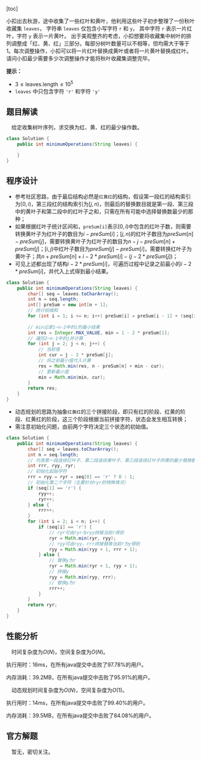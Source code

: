 [toc]

小扣出去秋游，途中收集了一些红叶和黄叶，他利用这些叶子初步整理了一份秋叶收藏集 `leaves`， 字符串 `leaves` 仅包含小写字符 `r` 和 `y`， 其中字符 `r` 表示一片红叶，字符 `y` 表示一片黄叶。
出于美观整齐的考虑，小扣想要将收藏集中树叶的排列调整成「红、黄、红」三部分。每部分树叶数量可以不相等，但均需大于等于 $1$。每次调整操作，小扣可以将一片红叶替换成黄叶或者将一片黄叶替换成红叶。请问小扣最少需要多少次调整操作才能将秋叶收藏集调整完毕。



**提示：**

- $3 \le \text{leaves.length} \le 10^5$
- `leaves` 中只包含字符 `'r'` 和字符 `'y'`



## 题目解读

&emsp;给定收集树叶序列，求交换为红、黄、红的最少操作数。

```java
class Solution {
    public int minimumOperations(String leaves) {

    }
}
```

## 程序设计

* 参考社区思路，由于最后结构必然是`红黄红`的结构，假设第一段红的结构索引为$[0,i)$，第三段红的结构索引为$[j,n)$，则最后的替换数目就是第一段、第三段中的黄叶子和第二段中的红叶子之和，只需在所有可能中选择替换数最少的那种；
* 如果根据红叶子统计区间和，`preSum[i]`表示$[0,i)$中包含的红叶子数，则需要转换黄叶子为红叶子的数目为$i-preSum[i]$；$[j,n)$的红叶子数目为$preSum[n]-preSum[j]$，需要转换黄叶子为红叶子的数目为$n-j-preSum[n]+preSum[j]$；$[i,j)$中红叶子数目为$preSum[j]-preSum[i]$，需要转换红叶子为黄叶子；共$n+preSum[n] + i-2*preSum[i] - (j-2*preSum[j])$；
* 可见上述都出现了结构$i - 2 * preSum[i]$，可遍历过程中记录之前最小的$i - 2 * preSum[i]$，并代入上式得到最小结果。

```java
class Solution {
    public int minimumOperations(String leaves) {
        char[] seq = leaves.toCharArray();
        int n = seq.length;
        int[] preSum = new int[n + 1];
        // 统计前缀和
        for (int i = 1; i <= n; i++) preSum[i] = preSum[i - 1] + (seq[i - 1] == 'r' ? 1 : 0);
        
        // min记录1~n-2中的i的最小结果
        int res = Integer.MAX_VALUE, min = 1 - 2 * preSum[1];
        // 遍历2~n-1中的j并计算
        for (int j = 2; j < n; j++) {
            // 当前值
            int cur = j - 2 * preSum[j];
            // 将之前最小值代入计算
            res = Math.min(res, n - preSum[n] + min - cur);
            // 更新最小值
            min = Math.min(min, cur);
        }
        return res;
    }
}
```

* 动态规划的思路为抽象`红黄红`的三个拼接阶段，即只有红的阶段、红黄的阶段、红黄红的阶段，这三个阶段根据当前拼接字符，状态会发生相互转换；
* 需注意初始化问题，由前两个字符决定三个状态的初始值。

```java
class Solution {
    public int minimumOperations(String leaves) {
        char[] seq = leaves.toCharArray();
        int n = seq.length;
        // 代表第一段连续红叶子、第二段连续黄叶子、第三段连续红叶子所需的最少替换数
        int rrr, ryy, ryr;
        // 初始化起始字符
        rrr = ryy = ryr = seq[0] == 'r' ? 0 : 1;
        // 初始化第二个字符（主要针对ryr的特殊情况）
        if (seq[1] == 'r') {
            ryy++;
            ryr++;
        } else {
            rrr++;
        } 
        for (int i = 2; i < n; i++) {
            if (seq[i] == 'r') {
                // ryr可由ryr与ryy拼接当前r得到
                ryr = Math.min(ryr, ryy);
                // ryy可由ryy、rrr拼接替换当前r为y得到
                ryy = Math.min(ryy + 1, rrr + 1);
            } else {
                // 替换y为r
                ryr = Math.min(ryr + 1, ryy + 1);
                // 拼接y
                ryy = Math.min(ryy, rrr);
                // 替换y为r
                rrr++;
            }
        }
        return ryr;
    }
}
```

## 性能分析

&emsp;时间复杂度为$O(N)$，空间复杂度为$O(N)$。

执行用时：16ms，在所有java提交中击败了97.78%的用户。

内存消耗：39.2MB，在所有java提交中击败了95.91%的用户。

&emsp;动态规划时间复杂度为$O(N)$，空间复杂度为$O(1)$。

执行用时：14ms，在所有java提交中击败了99.40%的用户。

内存消耗：39.5MB，在所有java提交中击败了84.08%的用户。

## 官方解题

&emsp;暂无，密切关注。